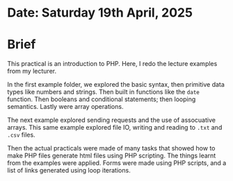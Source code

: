 #	Date: Saturday 19th April, 2025


#	Brief
This practical is an introduction to PHP.
Here, I redo the lecture examples from my lecturer.

In the first example folder, we explored the basic syntax, then primitive data types like numbers and strings.
Then built in functions like the `date` function.
Then booleans and conditional statements; then looping semantics.
Lastly were array operations.


The next example explored sending requests and the use of assocuative arrays.
This same example explored file IO, writing and reading to `.txt` and `.csv` files.


Then the actual practicals were made of many tasks that showed how to make PHP
files generate html files using PHP scripting. The things learnt from the examples were applied.
Forms were made using PHP scripts, and a list of links generated using loop iterations.
